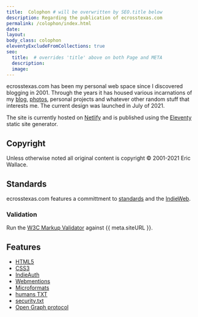 ```yaml
---
title:  Colophon # will be overwritten by SEO.title below
description: Regarding the publication of ecrosstexas.com
permalink: /colophon/index.html
date:
layout:
body_class: colophon
eleventyExcludeFromCollections: true
seo:
  title:  # overrides 'title' above on both Page and META
  description:
  image:
---
```

ecrosstexas.com has been my personal web space since I discovered blogging in 2001. Through the years it has housed various incarnations of my [blog](/blog/), [photos](/photos/), personal projects and whatever other random stuff that interests me. The current design was launched in July of 2021.

The site is currently hosted on [Netlify](https://www.netlify.com) and is published using the [Eleventy](https://www.11ty.dev/) static site generator.

## Copyright

Unless otherwise noted all original content is copyright &copy; 2001-2021 Eric Wallace.

## Standards

ecrosstexas.com features a committment to [standards](https://www.w3.org/standards/) and the [IndieWeb](https://indieweb.org).

### Validation

Run the [W3C Markup Validator](http://validator.w3.org) against {{ meta.siteURL }}.

## Features

- [HTML5](https://www.w3.org/html/)
- [CSS3]()
- [IndieAuth](https://indieauth.net)
- [Webmentions](https://www.w3.org/TR/webmention/)
- [Microformats](http://microformats.org)
- [humans TXT](http://humanstxt.org/)
- [security.txt](https://securitytxt.org)
- [Open Graph protocol](https://ogp.me)

<!--
### Other Thoughts
- https://en.wikipedia.org/wiki/Colophon_(publishing)
- https://www.diggypod.com/2017/12/29/colophon/
- https://jeffhuang.com/designed_to_last/
- https://garrickvanburen.com/yes-all-software-should-have-a-philosophy-txt-file/
- http://www.thecramped.com/site-notes/
-->